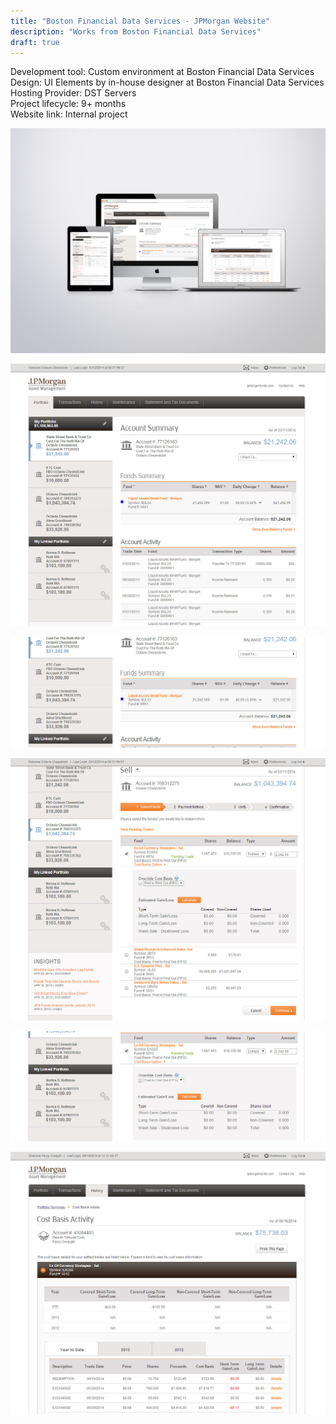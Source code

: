 ```yaml
---
title: "Boston Financial Data Services - JPMorgan Website"
description: "Works from Boston Financial Data Services"
draft: true
---
```


Development tool: Custom environment at Boston Financial Data Services   
Design: UI Elements by in-house designer at Boston Financial Data Services    
Hosting Provider: DST Servers  
Project lifecycle: 9+ months  
Website link: Internal project 

![Boston Financial - JPMorgan Device Set](../../assets/portfolio/full/bfds/jpm/full-bfds-jpm-set.png)

![Boston Financial - JPMorgan Account Summary](../../assets/portfolio/full/bfds/jpm/full-bfds-jpm-page1.png)

![Boston Financial - JPMorgan Funds Summary](../../assets/portfolio/full/bfds/jpm/full-bfds-jpm-page2.png)

![Boston Financial - JPMorgan Sell Funds Page](../../assets/portfolio/full/bfds/jpm/full-bfds-jpm-page3.png)

![Boston Financial - JPMorgan Gain/Loss Estimates Page](../../assets/portfolio/full/bfds/jpm/full-bfds-jpm-page4.png)

![Boston Financial - JPMorgan Cost Basis Activity](../../assets/portfolio/full/bfds/jpm/full-bfds-jpm-page5.png)
